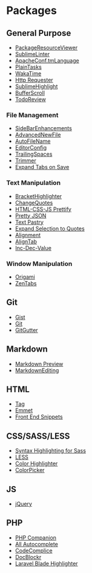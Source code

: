 # Packages

## General Purpose

- [PackageResourceViewer](https://github.com/skuroda/PackageResourceViewer)
- [SublimeLinter](http://www.sublimelinter.com/en/latest/)
- [ApacheConf.tmLanguage](https://github.com/colinta/ApacheConf.tmLanguage)
- [PlainTasks](https://github.com/aziz/PlainTasks)
- [WakaTime](https://wakatime.com/help)
- [Http Requester](https://github.com/braindamageinc/SublimeHttpRequester)
- [SublimeHighlight](https://github.com/n1k0/SublimeHighlight)
- [BufferScroll]()
- [TodoReview]()

### File Management
- [SideBarEnhancements](https://github.com/titoBouzout/SideBarEnhancements)
- [AdvancedNewFile](https://github.com/skuroda/Sublime-AdvancedNewFile)
- [AutoFileName](https://github.com/BoundInCode/AutoFileName)
- [EditorConfig](https://github.com/sindresorhus/editorconfig-sublime)
- [TrailingSpaces](https://github.com/SublimeText/TrailingSpaces)
- [Trimmer]()
- [Expand Tabs on Save]()

### Text Manipulation
- [BracketHighlighter]()
- [ChangeQuotes]()
- [HTML-CSS-JS Prettify]()
- [Pretty JSON]()
- [Text Pastry]()
- [Expand Selection to Quotes]()
- [Alignment]()
- [AlignTab]()
- [Inc-Dec-Value]()

### Window Manipulation
- [Origami]()
- [ZenTabs]()

## Git
- [Gist]()
- [Git]()
- [GitGutter]()


## Markdown
- [Markdown Preview]()
- [MarkdownEditing]()

## HTML
- [Tag]()
- [Emmet]()
- [Front End Snippets]()

## CSS/SASS/LESS
- [Syntax Highlighting for Sass]()
- [LESS]()
- [Color Highlighter]()
- [ColorPicker]()

## JS
- [jQuery]()

## PHP
- [PHP Companion]()
- [All Autocomplete]()
- [CodeComplice]()
- [DocBlockr]()
- [Laravel Blade Highlighter]()